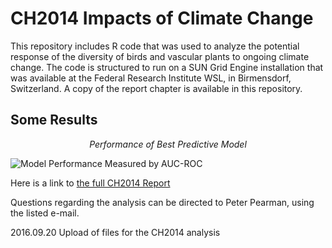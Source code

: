 <h1>CH2014 Impacts of Climate Change</h1>

<p>This repository includes R code that was used to analyze the potential response of the diversity of birds and vascular plants to ongoing climate change.  The code is structured to run on a SUN Grid Engine installation that was available at the Federal Research Institute WSL, in Birmensdorf, Switzerland.  A copy of the report chapter is available in this repository.</p>

<h2>Some Results</h2>

<p style="text-align: center;"><em>Performance of Best Predictive Model</em></p>
<img src="https://github.com/pbpearman/occc_climate_change_impacts/blob/master/misc_graphics/birds_and_plants_lin_weights_color.png?raw=true" alt="Model Performance Measured by AUC-ROC" title="Model Performance"></p>

<p>Here is a link to <a href="http://www.ch2014-impacts.ch/">the full CH2014 Report</a></p>

<p>Questions regarding the analysis can be directed to Peter Pearman, using the listed e-mail.</p>

<p>2016.09.20  Upload of files for the CH2014 analysis</p>
